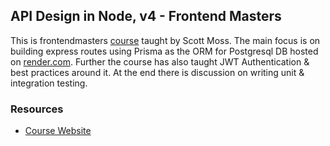 ## API Design in Node, v4 - Frontend Masters

This is frontendmasters [course](https://frontendmasters.com/courses/api-design-nodejs-v4/) taught by Scott Moss. The main focus is on building express routes using Prisma as the ORM for Postgresql DB hosted on [render.com](render.com). Further the course has also taught JWT Authentication & best practices around it. At the end there is discussion on writing unit & integration testing.

### Resources

- [Course Website](https://hendrixer.github.io/API-design-v4)
